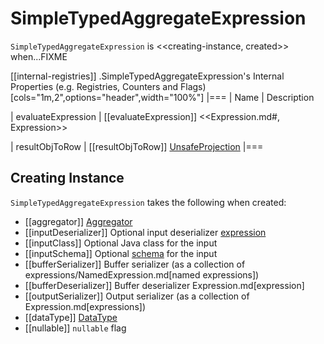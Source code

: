 # SimpleTypedAggregateExpression

`SimpleTypedAggregateExpression` is <<creating-instance, created>> when...FIXME

[[internal-registries]]
.SimpleTypedAggregateExpression's Internal Properties (e.g. Registries, Counters and Flags)
[cols="1m,2",options="header",width="100%"]
|===
| Name
| Description

| evaluateExpression
| [[evaluateExpression]] <<Expression.md#, Expression>>

| resultObjToRow
| [[resultObjToRow]] [UnsafeProjection](UnsafeProjection.md)
|===

## Creating Instance

`SimpleTypedAggregateExpression` takes the following when created:

* [[aggregator]] [Aggregator](../Aggregator.md)
* [[inputDeserializer]] Optional input deserializer [expression](Expression.md)
* [[inputClass]] Optional Java class for the input
* [[inputSchema]] Optional [schema](../StructType.md) for the input
* [[bufferSerializer]] Buffer serializer (as a collection of expressions/NamedExpression.md[named expressions])
* [[bufferDeserializer]] Buffer deserializer Expression.md[expression]
* [[outputSerializer]] Output serializer (as a collection of Expression.md[expressions])
* [[dataType]] [DataType](../types/DataType.md)
* [[nullable]] `nullable` flag
